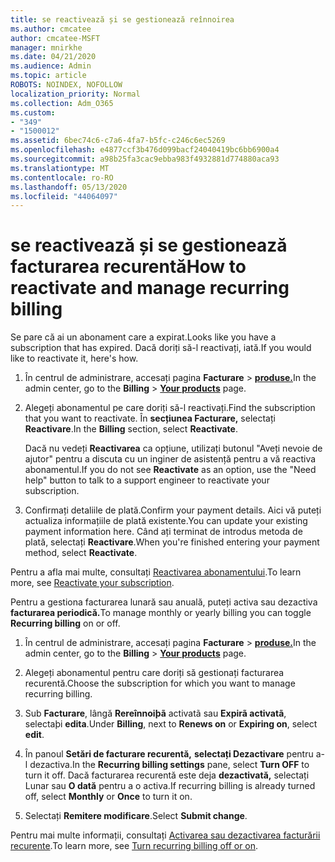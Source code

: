 ```yaml
---
title: se reactivează și se gestionează reînnoirea
ms.author: cmcatee
author: cmcatee-MSFT
manager: mnirkhe
ms.date: 04/21/2020
ms.audience: Admin
ms.topic: article
ROBOTS: NOINDEX, NOFOLLOW
localization_priority: Normal
ms.collection: Adm_O365
ms.custom:
- "349"
- "1500012"
ms.assetid: 6bec74c6-c7a6-4fa7-b5fc-c246c6ec5269
ms.openlocfilehash: e4877ccf3b476d099bacf24040419bc6bb6900a4
ms.sourcegitcommit: a98b25fa3cac9ebba983f4932881d774880aca93
ms.translationtype: MT
ms.contentlocale: ro-RO
ms.lasthandoff: 05/13/2020
ms.locfileid: "44064097"
---
```

# <a name="how-to-reactivate-and-manage-recurring-billing"></a><span data-ttu-id="2cd84-102">se reactivează și se gestionează facturarea recurentă</span><span class="sxs-lookup"><span data-stu-id="2cd84-102">How to reactivate and manage recurring billing</span></span>

<span data-ttu-id="2cd84-103">Se pare că ai un abonament care a expirat.</span><span class="sxs-lookup"><span data-stu-id="2cd84-103">Looks like you have a subscription that has expired.</span></span> <span data-ttu-id="2cd84-104">Dacă doriți să-l reactivați, iată.</span><span class="sxs-lookup"><span data-stu-id="2cd84-104">If you would like to reactivate it, here's how.</span></span>
  
1. <span data-ttu-id="2cd84-105">În centrul de administrare, accesați pagina **Facturare** \> **[produse.](https://go.microsoft.com/fwlink/p/?linkid=842054)**</span><span class="sxs-lookup"><span data-stu-id="2cd84-105">In the admin center, go to the **Billing** \> **[Your products](https://go.microsoft.com/fwlink/p/?linkid=842054)** page.</span></span>

2. <span data-ttu-id="2cd84-106">Alegeți abonamentul pe care doriți să-l reactivați.</span><span class="sxs-lookup"><span data-stu-id="2cd84-106">Find the subscription that you want to reactivate.</span></span> <span data-ttu-id="2cd84-107">În **secțiunea Facturare,** selectați **Reactivare**.</span><span class="sxs-lookup"><span data-stu-id="2cd84-107">In the **Billing** section, select  **Reactivate**.</span></span>

    <span data-ttu-id="2cd84-108">Dacă nu vedeți **Reactivarea** ca opțiune, utilizați butonul "Aveți nevoie de ajutor" pentru a discuta cu un inginer de asistență pentru a vă reactiva abonamentul.</span><span class="sxs-lookup"><span data-stu-id="2cd84-108">If you do not see **Reactivate** as an option, use the "Need help" button to talk to a support engineer to reactivate your subscription.</span></span>

3. <span data-ttu-id="2cd84-109">Confirmați detaliile de plată.</span><span class="sxs-lookup"><span data-stu-id="2cd84-109">Confirm your payment details.</span></span> <span data-ttu-id="2cd84-110">Aici vă puteți actualiza informațiile de plată existente.</span><span class="sxs-lookup"><span data-stu-id="2cd84-110">You can update your existing payment information here.</span></span> <span data-ttu-id="2cd84-111">Când ați terminat de introdus metoda de plată, selectați **Reactivare**.</span><span class="sxs-lookup"><span data-stu-id="2cd84-111">When you're finished entering your payment method, select **Reactivate**.</span></span>

<span data-ttu-id="2cd84-112">Pentru a afla mai multe, consultați [Reactivarea abonamentului](https://docs.microsoft.com//office365/admin/subscriptions-and-billing/reactivate-your-subscription).</span><span class="sxs-lookup"><span data-stu-id="2cd84-112">To learn more, see [Reactivate your subscription](https://docs.microsoft.com//office365/admin/subscriptions-and-billing/reactivate-your-subscription).</span></span> 

<span data-ttu-id="2cd84-113">Pentru a gestiona facturarea lunară sau anuală, puteți activa sau dezactiva **facturarea periodică.**</span><span class="sxs-lookup"><span data-stu-id="2cd84-113">To manage monthly or yearly billing you can toggle **Recurring billing** on or off.</span></span>
  
1. <span data-ttu-id="2cd84-114">În centrul de administrare, accesați pagina **Facturare** \> **[produse.](https://go.microsoft.com/fwlink/p/?linkid=842054)**</span><span class="sxs-lookup"><span data-stu-id="2cd84-114">In the admin center, go to the **Billing** \> **[Your products](https://go.microsoft.com/fwlink/p/?linkid=842054)** page.</span></span>

2. <span data-ttu-id="2cd84-115">Alegeți abonamentul pentru care doriți să gestionați facturarea recurentă.</span><span class="sxs-lookup"><span data-stu-id="2cd84-115">Choose the subscription for which you want to manage recurring billing.</span></span>

3. <span data-ttu-id="2cd84-116">Sub **Facturare**, lângă **Rereînnoiþã** activatã sau **Expirã activatã**, selectaþi **edita**.</span><span class="sxs-lookup"><span data-stu-id="2cd84-116">Under **Billing**, next to **Renews on** or **Expiring on**, select **edit**.</span></span>

4. <span data-ttu-id="2cd84-117">În panoul **Setări de facturare recurentă,** **selectați Dezactivare** pentru a-l dezactiva.</span><span class="sxs-lookup"><span data-stu-id="2cd84-117">In the **Recurring billing settings** pane, select **Turn OFF** to turn it off.</span></span> <span data-ttu-id="2cd84-118">Dacă facturarea recurentă este deja **dezactivată,** selectați Lunar sau **O dată** pentru a o activa.</span><span class="sxs-lookup"><span data-stu-id="2cd84-118">If recurring billing is already turned off, select **Monthly** or **Once** to turn it on.</span></span>

5. <span data-ttu-id="2cd84-119">Selectați **Remitere modificare**.</span><span class="sxs-lookup"><span data-stu-id="2cd84-119">Select **Submit change**.</span></span>

<span data-ttu-id="2cd84-120">Pentru mai multe informații, consultați [Activarea sau dezactivarea facturării recurente](https://docs.microsoft.com/office365/admin/subscriptions-and-billing/renew-your-subscription#turn-recurring-billing-off-or-on).</span><span class="sxs-lookup"><span data-stu-id="2cd84-120">To learn more, see [Turn recurring billing off or on](https://docs.microsoft.com/office365/admin/subscriptions-and-billing/renew-your-subscription#turn-recurring-billing-off-or-on).</span></span>
